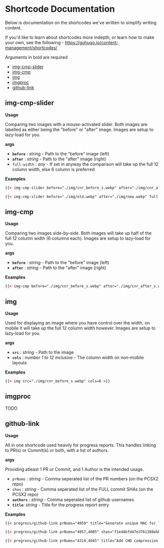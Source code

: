 # Shortcode Documentation

Below is documentation on the shortcodes we've written to simplify writing content.

If you'd like to learn about shortcodes more indepth, or learn how to make your own, see the following - https://gohugo.io/content-management/shortcodes/

Arguments in bold are required

- [img-cmp-slider](#img-cmp-slider)
- [img-cmp](#img-cmp)
- [img](#img)
- [imgproc](#imgproc)
- [github-link](#github-link)

## img-cmp-slider

**Usage**

Comparing two images with a mouse-activated slider.  Both images are labelled as either being the "before" or "after" image.  Images are setup to lazy-load for you.

**args**

- **`before`** : _string_ - Path to the "before" image (left)
- **`after`** : _string_ - Path to the "after" image (right)
- `full-width` : _any_ - If set in anyway the comparison will take up the full 12 column width, else 6 column is preferred

**Examples**

```html
{{< img-cmp-slider before="./img/cnr_before_s.webp" after="./img/cnr_after_s.webp">}}

{{< img-cmp-slider before="./img/old.webp" after="./img/new.webp" full-width="true">}}
```

## img-cmp

**Usage**

Comparing two images side-by-side.  Both images will take up half of the full 12 column width (6 columns each).  Images are setup to lazy-load for you.

**args**

- **`before`** : _string_ - Path to the "before" image (left)
- **`after`** : _string_ - Path to the "after" image (right)

**Examples**

```html
{{< img-cmp before="./img/cnr_before_s.webp" after="./img/cnr_after_s.webp">}}
```

## img

**Usage**

Used for displaying an image where you have control over the width, on mobile it will take up the full 12 column width however. Images are setup to lazy-load for you.

**args**

- **`src`** : _string_ - Path to the image
- **`cols`** : _number 1 to 12 inclusive_ - The column width on non-mobile layouts

**Examples**

```html
{{< img src="./img/cnr_before_s.webp" cols=6 >}}
```

## imgproc

TODO

## github-link

**Usage**

All in one shortcode used heavily for progress reports.  This handles linking to PR(s) or Commit(s) or both, with a list of authors.

**args**

Providing atleast 1 PR or Commit, and 1 Author is the intended usage.

- `prNums` : _string_ - Comma seperated list of the PR numbers (on the PCSX2 repo)
- `shas` : _string_ - Comma seperated list of the FULL commit SHAs (on the PCSX2 repo)
- **`authors`** : _string_ - Comma seperated list of github usernames
- **`title`**: _string_ - Title for the progress report entry

**Examples**

```html
{{< progress/github-link prNums="4059" title="Generate unique MAC for TAP" authors="TheLastRar" >}}

{{< progress/github-link prNums="4057,4085" shas="f1e44bfd47e3761388ebb5cc8ca4db78bb24916c" title="SPU2: Improve DMA/IRQ timing" authors="refractionpcsx2" >}}

{{< progress/github-link prNums="4314,4045" title="Add CHD compression format support" authors="rtissera,SleepyMan,siddhartha77" >}}
```

